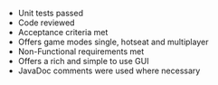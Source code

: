  - Unit tests passed
 - Code reviewed
 - Acceptance criteria met
 - Offers game modes single, hotseat and multiplayer
 - Non-Functional requirements met
 - Offers a rich and simple to use GUI
 - JavaDoc comments were used where necessary